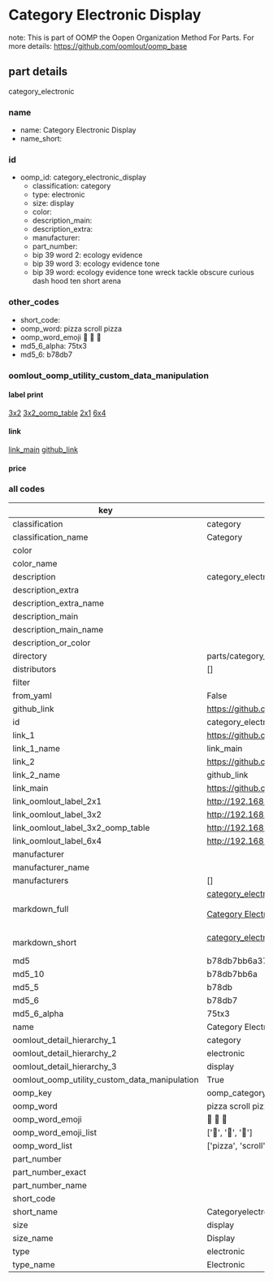 # Category Electronic Display  

note: This is part of OOMP the Oopen Organization Method For Parts. For more details: https://github.com/oomlout/oomp_base

##  part details



category_electronic

### name
* name: Category Electronic Display
* name_short: 
### id
* oomp_id: category_electronic_display
  * classification: category
  * type: electronic
  * size: display
  * color: 
  * description_main: 
  * description_extra: 
  * manufacturer: 
  * part_number: 
  * bip 39 word 2: ecology evidence
  * bip 39 word 3: ecology evidence tone
  * bip 39 word: ecology evidence tone wreck tackle obscure curious dash hood ten short arena

### other_codes
* short_code: 
* oomp_word: pizza scroll pizza
* oomp_word_emoji :pizza: :scroll: :pizza:
* md5_6_alpha: 75tx3
* md5_6: b78db7






### oomlout_oomp_utility_custom_data_manipulation
#### label print
[3x2](http://192.168.1.245:1112/?label=oomp%2075tx3)
[3x2_oomp_table](http://192.168.1.107:1112/?label=oomp%2075tx3)
[2x1](http://192.168.1.242:1112/?label=oomp%2075tx3)
[6x4](http://192.168.1.55:1112/?label=oomp%2075tx3)    

#### link

[link_main](https://github.com/oomlout/oomlout_oomp_current_version_messy/tree/main/parts/category_electronic_display) [github_link](https://github.com/oomlout/oomlout_oomp_part_src/tree/main/parts/category_electronic_display)                             

#### price







### all codes 
| key | value |  
| --- | --- |  
| classification | category |  
| classification_name | Category |  
| color |  |  
| color_name |  |  
| description | category_electronic |  
| description_extra |  |  
| description_extra_name |  |  
| description_main |  |  
| description_main_name |  |  
| description_or_color |   |  
| directory | parts/category_electronic_display |  
| distributors | [] |  
| filter |  |  
| from_yaml | False |  
| github_link | https://github.com/oomlout/oomlout_oomp_part_src/tree/main/parts/category_electronic_display |  
| id | category_electronic_display |  
| link_1 | https://github.com/oomlout/oomlout_oomp_current_version_messy/tree/main/parts/category_electronic_display |  
| link_1_name | link_main |  
| link_2 | https://github.com/oomlout/oomlout_oomp_part_src/tree/main/parts/category_electronic_display |  
| link_2_name | github_link |  
| link_main | https://github.com/oomlout/oomlout_oomp_current_version_messy/tree/main/parts/category_electronic_display |  
| link_oomlout_label_2x1 | http://192.168.1.242:1112/?label=oomp%2075tx3 |  
| link_oomlout_label_3x2 | http://192.168.1.245:1112/?label=oomp%2075tx3 |  
| link_oomlout_label_3x2_oomp_table | http://192.168.1.107:1112/?label=oomp%2075tx3 |  
| link_oomlout_label_6x4 | http://192.168.1.55:1112/?label=oomp%2075tx3 |  
| manufacturer |  |  
| manufacturer_name |  |  
| manufacturers | [] |  
| markdown_full | [category_electronic_display](https://github.com/oomlout/oomlout_oomp_current_version_messy/tree/main/parts/category_electronic_display)<br>[](https://github.com/oomlout/oomlout_oomp_current_version_messy/tree/main/parts/category_electronic_display)<br>[Category Electronic Display](https://github.com/oomlout/oomlout_oomp_current_version_messy/tree/main/parts/category_electronic_display)<br><br> |  
| markdown_short | [category_electronic_display](https://github.com/oomlout/oomlout_oomp_current_version_messy/tree/main/parts/category_electronic_display)<br><br> |  
| md5 | b78db7bb6a37a6be616e8fe3c8937230 |  
| md5_10 | b78db7bb6a |  
| md5_5 | b78db |  
| md5_6 | b78db7 |  
| md5_6_alpha | 75tx3 |  
| name | Category Electronic Display |  
| oomlout_detail_hierarchy_1 | category |  
| oomlout_detail_hierarchy_2 | electronic |  
| oomlout_detail_hierarchy_3 | display |  
| oomlout_oomp_utility_custom_data_manipulation | True |  
| oomp_key | oomp_category_electronic_display |  
| oomp_word | pizza scroll pizza |  
| oomp_word_emoji | :pizza: :scroll: :pizza: |  
| oomp_word_emoji_list | [':pizza:', ':scroll:', ':pizza:'] |  
| oomp_word_list | ['pizza', 'scroll', 'pizza'] |  
| part_number |  |  
| part_number_exact |  |  
| part_number_name |  |  
| short_code |  |  
| short_name | Categoryelectronic |  
| size | display |  
| size_name | Display |  
| type | electronic |  
| type_name | Electronic |  
